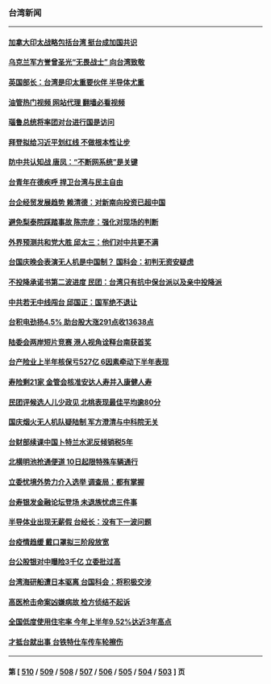 ### 台湾新闻
---
#### [加拿大印太战略包括台湾 挺台成加国共识](../../pages/ncid1349361/n13863243.md?11102045) 
#### [乌克兰军方誉曾圣光“无畏战士” 向台湾致敬](../../pages/ncid1349361/n13863181.md?11102045) 
#### [英国部长：台湾是印太重要伙伴 半导体尤重](../../pages/ncid1349361/n13863163.md?11102045) 
#### [油管热门视频 网站代理 翻墙必看视频](http://150.230.27.170:81/youtube.html?11102045)
#### [瑙鲁总统将率团对台进行国是访问](../../pages/ncid1349361/n13863118.md?11102045) 
#### [拜登拟给习近平划红线 不做根本性让步](../../pages/ncid1349361/n13862981.md?11102045) 
#### [防中共认知战 唐凤：“不断网系统”是关键](../../pages/ncid1349361/n13862619.md?11102045) 
#### [台青年在德疾呼 捍卫台湾与民主自由](../../pages/ncid1349361/n13862689.md?11102045) 
#### [台企经贸发展趋势 赖清德：对新南向投资已超中国](../../pages/ncid1349361/n13862687.md?11102045) 
#### [避免梨泰院踩踏事故 陈宗彦：强化对现场的判断](../../pages/ncid1349361/n13862703.md?11102045) 
#### [外界预测共和党大胜 邱太三：他们对中共更不满](../../pages/ncid1349361/n13862709.md?11102045) 
#### [台国庆晚会表演无人机是中国制？ 国科会：初判无资安疑虑](../../pages/ncid1349361/n13862627.md?11102045) 
#### [不投降承诺书第二波进度 民团：台湾只有抗中保台派以及亲中投降派](../../pages/ncid1349361/n13862645.md?11102045) 
#### [中共若无中线闯台 邱国正：国军绝不退让](../../pages/ncid1349361/n13862624.md?11102045) 
#### [台积电劲扬4.5% 助台股大涨291点收13638点](../../pages/ncid1349361/n13862637.md?11102045) 
#### [陆委会两岸短片竞赛 港人视角诠释台南获首奖](../../pages/ncid1349361/n13862684.md?11102045) 
#### [台产险业上半年核保亏527亿 6因素牵动下半年表现](../../pages/ncid1349361/n13862644.md?11102045) 
#### [寿险剩21家 金管会核准安达人寿并入康健人寿](../../pages/ncid1349361/n13862636.md?11102045) 
#### [民团评候选人儿少政见 北桃表现最佳平均逾80分](../../pages/ncid1349361/n13862643.md?11102045) 
#### [国庆烟火无人机队疑陆制 军方澄清与中科院无关](../../pages/ncid1349361/n13862620.md?11102045) 
#### [台财部续课中国卜特兰水泥反倾销税5年](../../pages/ncid1349361/n13862647.md?11102045) 
#### [北横明池抢通便道 10日起限特殊车辆通行](../../pages/ncid1349361/n13862646.md?11102045) 
#### [立委忧境外势力介入选举 调查局：都有掌握](../../pages/ncid1349361/n13862653.md?11102045) 
#### [台寿银发金融论坛登场 未退族忧虑三件事](../../pages/ncid1349361/n13862617.md?11102045) 
#### [半导体业出现无薪假 台经长：没有下一波问题](../../pages/ncid1349361/n13862608.md?11102045) 
#### [台疫情趋缓 戴口罩拟三阶段放宽](../../pages/ncid1349361/n13862610.md?11102045) 
#### [台公股银对中曝险3千亿 立委批过高](../../pages/ncid1349361/n13862613.md?11102045) 
#### [台湾海研船遭日本驱离 台国科会：将积极交涉](../../pages/ncid1349361/n13862589.md?11102045) 
#### [高医枪击命案凶嫌病故 检方侦结不起诉](../../pages/ncid1349361/n13862584.md?11102045) 
#### [全国低度使用住宅率 今年上半年9.52%达近3年高点](../../pages/ncid1349361/n13862579.md?11102045) 
#### [才抵台就出事 台铁特仕车传车轮擦伤](../../pages/ncid1349361/n13862578.md?11102045) 

---
#### 第 [ [510](./510.md?11102045) / [509](./509.md?11102045) / [508](./508.md?11102045) / [507](./507.md?11102045) / [506](./506.md?11102045) / [505](./505.md?11102045) / [504](./504.md?11102045) / [503](./503.md?11102045) ] 页
